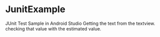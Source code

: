 # JunitExample
JUnit Test Sample in Android Studio
Getting the text from the textview.
checking that value with the estimated value.
